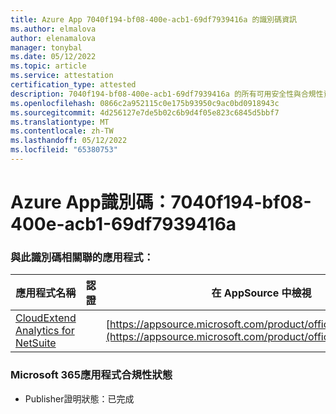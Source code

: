 ```yaml
---
title: Azure App 7040f194-bf08-400e-acb1-69df7939416a 的識別碼資訊
ms.author: elmalova
author: elenamalova
manager: tonybal
ms.date: 05/12/2022
ms.topic: article
ms.service: attestation
certification_type: attested
description: 7040f194-bf08-400e-acb1-69df7939416a 的所有可用安全性與合規性資訊。
ms.openlocfilehash: 0866c2a952115c0e175b93950c9ac0bd0918943c
ms.sourcegitcommit: 4d256127e7de5b02c6b9d4f05e823c6845d5bbf7
ms.translationtype: MT
ms.contentlocale: zh-TW
ms.lasthandoff: 05/12/2022
ms.locfileid: "65380753"
---
```

# <a name="azure-app-id-7040f194-bf08-400e-acb1-69df7939416a"></a>Azure App識別碼：7040f194-bf08-400e-acb1-69df7939416a


### <a name="apps-associated-with-this-id"></a>與此識別碼相關聯的應用程式：
| **應用程式名稱** | **認證** | **在 AppSource 中檢視** |
|--------------|---------------|-----------------------|
| [CloudExtend Analytics for NetSuite](../forward/WA200002784.md) |  | [https://appsource.microsoft.com/product/office/WA200002784](https://appsource.microsoft.com/product/office/WA200002784) |

### <a name="microsoft-365-app-compliance-status"></a>Microsoft 365應用程式合規性狀態
- Publisher證明狀態：已完成
